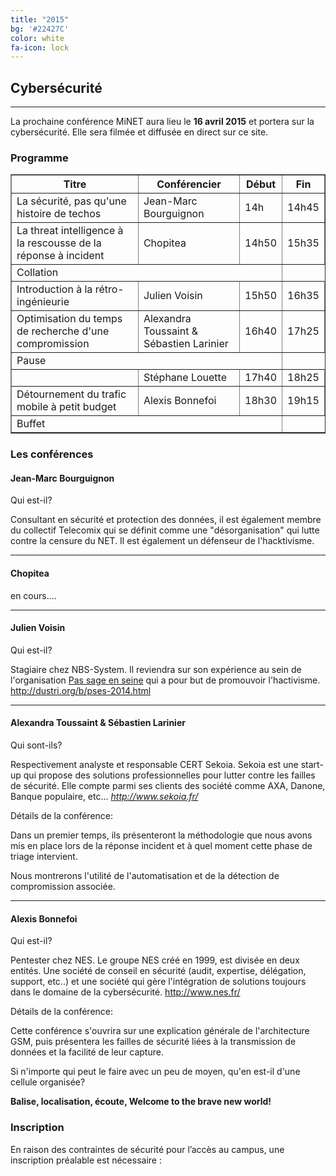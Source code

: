 ```yaml
---
title: "2015"
bg: '#22427C'
color: white
fa-icon: lock
---
```


## Cybersécurité

-------------------------

La prochaine conférence MiNET aura lieu le **16 avril 2015** et portera sur la cybersécurité. Elle sera filmée et diffusée en direct sur ce site.

### Programme

<table border="1" cellpadding="5">
   <tr>
       <th>Titre</th>
       <th>Conférencier</th>
       <th>Début</th>
       <th>Fin</th>
   </tr>
   <tr>
       <td>La sécurité, pas qu'une histoire de techos</td>
       <td>Jean-Marc Bourguignon</td>
       <td>14h</td>
       <td>14h45</td>
   </tr>
   <tr>
       <td>La threat intelligence à la rescousse de la réponse à incident</td>
       <td>Chopitea</td>
       <td>14h50</td>
       <td>15h35</td>
   </tr>
   <tr>
       <td colspan="3">Collation</td>
   </tr>
      <tr>
       <td>Introduction à la rétro-ingénieurie</td>
       <td>Julien Voisin</td>
       <td>15h50</td>
       <td>16h35</td>
   </tr>
   <tr>
       <td>Optimisation du temps de recherche d'une compromission</td>
       <td>Alexandra Toussaint & Sébastien Larinier</td>
       <td>16h40</td>
       <td>17h25</td>
   </tr>
      <tr>
       <td colspan="3">Pause</td>
   </tr>
   <tr>
       <td></td>
       <td>Stéphane Louette</td>
       <td>17h40</td>
       <td>18h25</td>
   </tr>
   <tr>
       <td>Détournement du trafic mobile à petit budget</td>
       <td>Alexis Bonnefoi</td>
       <td>18h30</td>
       <td>19h15</td>
   </tr>
   <tr>
       <td colspan="3">Buffet</td>
   </tr>
</table>

### Les conférences

#### Jean-Marc Bourguignon

Qui est-il?

Consultant en sécurité et protection des données, il est également membre du collectif Telecomix qui se définit comme une "désorganisation" qui lutte contre la censure du NET. Il est également un défenseur de l'hacktivisme.


-------------------------------------------

#### Chopitea

en cours....

-------------------------------------------

#### Julien Voisin

Qui est-il?

Stagiaire chez NBS-System. Il reviendra sur son expérience au sein de l'organisation <a href="http://www.passageenseine.org/">Pas sage en seine</a> qui a pour but de promouvoir l'hactivisme.
http://dustri.org/b/pses-2014.html

--------------------------------------------

#### Alexandra Toussaint & Sébastien Larinier

Qui sont-ils?

Respectivement analyste et responsable CERT Sekoia. Sekoia est une start-up qui propose des solutions professionnelles pour lutter contre les failles de sécurité. Elle compte parmi ses clients des société comme AXA, Danone, Banque populaire, etc... 
*http://www.sekoia.fr/*

Détails de la conférence:

Dans un premier temps, ils présenteront la méthodologie que nous avons mis en place lors de la réponse incident et à quel moment cette phase de triage intervient.

Nous montrerons l'utilité de l'automatisation et de la détection de compromission associée.

---------------------------------------------

#### Alexis Bonnefoi

Qui est-il?

Pentester chez NES. Le groupe NES créé en 1999, est divisée en deux entités. Une société de conseil en sécurité (audit, expertise, délégation, support, etc..) et une société qui gère l'intégration de solutions toujours dans le domaine de la cybersécurité.
http://www.nes.fr/

Détails de la conférence:

Cette conférence s'ouvrira sur une explication générale de l'architecture GSM, puis présentera les failles de sécurité liées à la transmission de données et la facilité de leur capture.

Si n'importe qui peut le faire avec un peu de moyen, qu'en est-il d'une cellule organisée?

**Balise, localisation, écoute, Welcome to the brave new world!**

### Inscription

En raison des contraintes de sécurité pour l’accès au campus, une inscription préalable est nécessaire :

<center><a href="https://conference.minet.net/inscription/">
<span class="fa-stack subtlecircle" style="font-size:80px; background:rgba(255,255,255,0.1)">
  <i class="fa fa-circle fa-stack-2x text-white"></i>
  <i class="fa fa-user-plus fa-stack-1x text-turquoise"></i>
</span>
</a></center>
